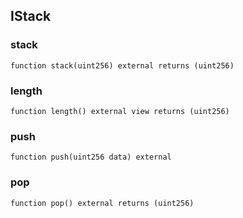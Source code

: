 ## IStack

### stack

```solidity
function stack(uint256) external returns (uint256)
```

### length

```solidity
function length() external view returns (uint256)
```

### push

```solidity
function push(uint256 data) external
```

### pop

```solidity
function pop() external returns (uint256)
```


